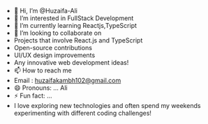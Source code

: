- 👋 Hi, I’m @Huzaifa-Ali
- 👀 I’m interested in FullStack Development
- 🌱 I’m currently learning Reactjs,TypeScript
- 💞️ I’m looking to collaborate on 
- Projects that involve React.js and TypeScript  
- Open-source contributions  
- UI/UX design improvements  
- Any innovative web development ideas!
- 📫 How to reach me
- Email : huzaifakambh102@gmail.com
- 😄 Pronouns: ... Ali
- ⚡ Fun fact: ...
-  I love exploring new technologies and often spend my weekends experimenting with different coding challenges!  

<!---
Huzaifa-Ali-064/Huzaifa-Ali-064 is a ✨ special ✨ repository because its `README.md` (this file) appears on your GitHub profile.
You can click the Preview link to take a look at your changes.
--->
